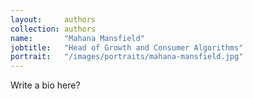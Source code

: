 ```yaml
---
layout:     authors
collection: authors
name:       "Mahana Mansfield"
jobtitle:   "Head of Growth and Consumer Algorithms"
portrait:   "/images/portraits/mahana-mansfield.jpg"
---
```


Write a bio here?
